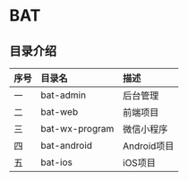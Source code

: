 # BAT
## 目录介绍

| 序号 | 目录名 | 描述 |
|:--|:--|:--|
| 一 | bat-admin | 后台管理 |
| 二 | bat-web | 前端项目 |
| 三 | bat-wx-program | 微信小程序 |
| 四 | bat-android | Android项目 |
| 五 | bat-ios | iOS项目 |
